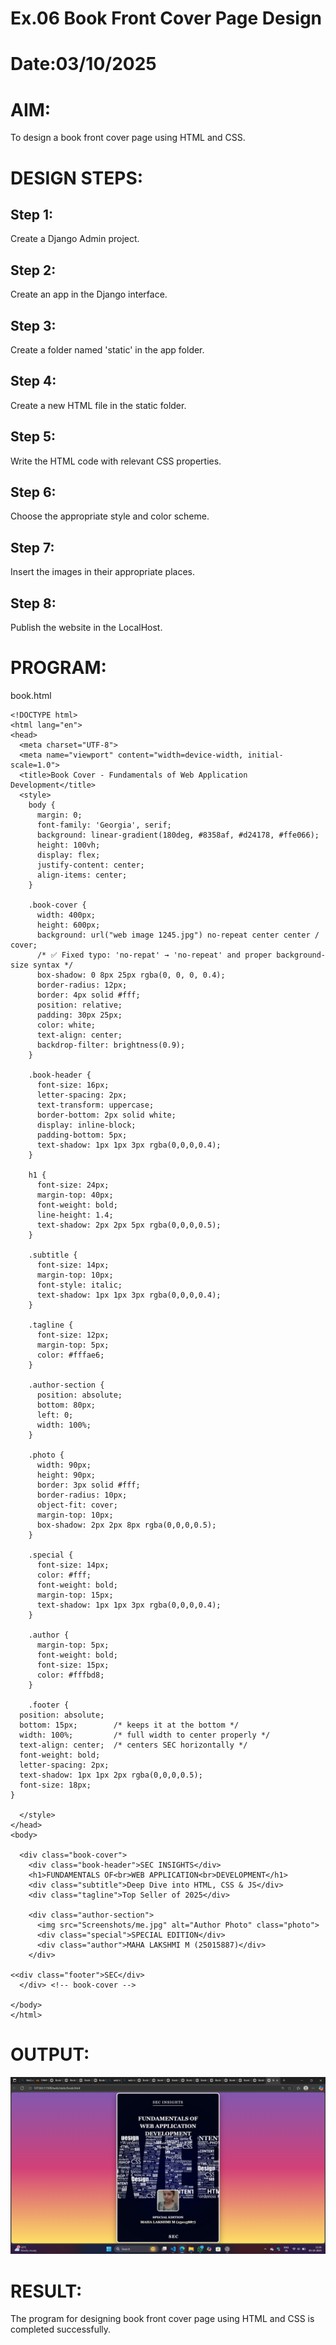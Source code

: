 # Ex.06 Book Front Cover Page Design
# Date:03/10/2025
# AIM:
To design a book front cover page using HTML and CSS.

# DESIGN STEPS:
## Step 1:
Create a Django Admin project.

## Step 2:
Create an app in the Django interface.

## Step 3:
Create a folder named 'static' in the app folder.

## Step 4:
Create a new HTML file in the static folder.

## Step 5:
Write the HTML code with relevant CSS properties.

## Step 6:
Choose the appropriate style and color scheme.

## Step 7:
Insert the images in their appropriate places.

## Step 8:
Publish the website in the LocalHost.

# PROGRAM:
book.html

```
<!DOCTYPE html>
<html lang="en">
<head>
  <meta charset="UTF-8">
  <meta name="viewport" content="width=device-width, initial-scale=1.0">
  <title>Book Cover - Fundamentals of Web Application Development</title>
  <style>
    body {
      margin: 0;
      font-family: 'Georgia', serif;
      background: linear-gradient(180deg, #8358af, #d24178, #ffe066);
      height: 100vh;
      display: flex;
      justify-content: center;
      align-items: center;
    }

    .book-cover {
      width: 400px;
      height: 600px;
      background: url("web image 1245.jpg") no-repeat center center / cover;
      /* ✅ Fixed typo: 'no-repat' → 'no-repeat' and proper background-size syntax */
      box-shadow: 0 8px 25px rgba(0, 0, 0, 0.4);
      border-radius: 12px;
      border: 4px solid #fff;
      position: relative;
      padding: 30px 25px;
      color: white;
      text-align: center;
      backdrop-filter: brightness(0.9);
    }

    .book-header {
      font-size: 16px;
      letter-spacing: 2px;
      text-transform: uppercase;
      border-bottom: 2px solid white;
      display: inline-block;
      padding-bottom: 5px;
      text-shadow: 1px 1px 3px rgba(0,0,0,0.4);
    }

    h1 {
      font-size: 24px;
      margin-top: 40px;
      font-weight: bold;
      line-height: 1.4;
      text-shadow: 2px 2px 5px rgba(0,0,0,0.5);
    }

    .subtitle {
      font-size: 14px;
      margin-top: 10px;
      font-style: italic;
      text-shadow: 1px 1px 3px rgba(0,0,0,0.4);
    }

    .tagline {
      font-size: 12px;
      margin-top: 5px;
      color: #fffae6;
    }

    .author-section {
      position: absolute;
      bottom: 80px;
      left: 0;
      width: 100%;
    }

    .photo {
      width: 90px;
      height: 90px;
      border: 3px solid #fff;
      border-radius: 10px;
      object-fit: cover;
      margin-top: 10px;
      box-shadow: 2px 2px 8px rgba(0,0,0,0.5);
    }

    .special {
      font-size: 14px;
      color: #fff;
      font-weight: bold;
      margin-top: 15px;
      text-shadow: 1px 1px 3px rgba(0,0,0,0.4);
    }

    .author {
      margin-top: 5px;
      font-weight: bold;
      font-size: 15px;
      color: #fffbd8;
    }

    .footer {
  position: absolute;
  bottom: 15px;        /* keeps it at the bottom */
  width: 100%;         /* full width to center properly */
  text-align: center;  /* centers SEC horizontally */
  font-weight: bold;
  letter-spacing: 2px;
  text-shadow: 1px 1px 2px rgba(0,0,0,0.5);
  font-size: 18px;
}

  </style>
</head>
<body>

  <div class="book-cover">
    <div class="book-header">SEC INSIGHTS</div>
    <h1>FUNDAMENTALS OF<br>WEB APPLICATION<br>DEVELOPMENT</h1>
    <div class="subtitle">Deep Dive into HTML, CSS & JS</div>
    <div class="tagline">Top Seller of 2025</div>

    <div class="author-section">
      <img src="Screenshots/me.jpg" alt="Author Photo" class="photo">
      <div class="special">SPECIAL EDITION</div>
      <div class="author">MAHA LAKSHMI M (25015887)</div>
    </div>

<<div class="footer">SEC</div>
  </div> <!-- book-cover -->

</body>
</html>
```
# OUTPUT:
![output](<Screenshot (16).png>)

# RESULT:
The program for designing book front cover page using HTML and CSS is completed successfully.
